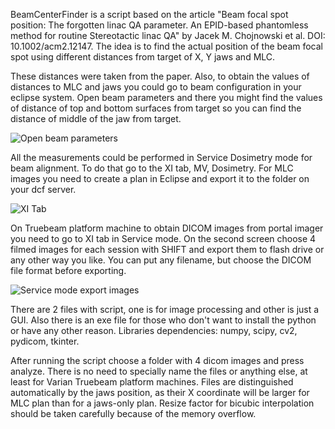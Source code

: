 BeamCenterFinder is a script based on the article "Beam focal spot position: The forgotten linac QA parameter. An EPID-based phantomless method for routine Stereotactic linac QA" by Jacek M. Chojnowski et al. DOI: 10.1002/acm2.12147. The idea is to find the actual position of the beam focal spot using different distances from target of X, Y jaws and MLC.
 
These distances were taken from the paper. Also, to obtain the values of distances to MLC and jaws you could go to beam configuration in your eclipse system. Open beam parameters and there you might find the values of distance of top and bottom surfaces from target so you can find the distance of middle of the jaw from target.

![Open beam parameters](https://user-images.githubusercontent.com/81773641/113697626-1e48ef80-96dc-11eb-96f4-4b852811c071.PNG)

All the measurements could be performed in Service Dosimetry mode for beam alignment. To do that go to the XI tab, MV, Dosimetry. For MLC images you need to create a plan in Eclipse and export it to the folder on your dcf server. 

![XI Tab](https://user-images.githubusercontent.com/81773641/113697667-2f91fc00-96dc-11eb-9a5e-cb6513034e7d.png)

On Truebeam platform machine to obtain DICOM images from portal imager you need to go to XI tab in Service mode. On the second screen choose 4 filmed images for each session with SHIFT and export them to flash drive or any other way you like. You can put any filename, but choose the DICOM file format before exporting.

![Service mode export images](https://user-images.githubusercontent.com/81773641/113697689-34ef4680-96dc-11eb-99d9-321353683f81.png)

There are 2 files with script, one is for image processing and other is just a GUI. Also there is an exe file for those who don't want to install the python or have any other reason. Libraries dependencies: numpy, scipy, cv2, pydicom, tkinter.

After running the script choose a folder with 4 dicom images and press analyze. There is no need to specially name the files or anything else, at least for Varian Truebeam platform machines. Files are distinguished automatically by the jaws position, as their X coordinate will be larger for MLC plan than for a jaws-only plan. Resize factor for bicubic interpolation should be taken carefully because of the memory overflow.
<meta name="google-site-verification" content="v6saueoyA7rimazNlnuGqSnz6upXJaN4iut1c0Kim1s" />
